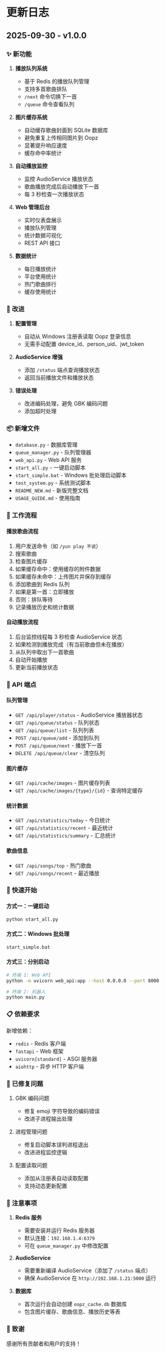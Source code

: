 # 更新日志

## 2025-09-30 - v1.0.0

### ✨ 新功能

1. **播放队列系统**
   - 基于 Redis 的播放队列管理
   - 支持多首歌曲排队
   - `/next` 命令切换下一首
   - `/queue` 命令查看队列

2. **图片缓存系统**
   - 自动缓存歌曲封面到 SQLite 数据库
   - 避免重复上传相同图片到 Oopz
   - 显著提升响应速度
   - 缓存命中率统计

3. **自动播放监控**
   - 监控 AudioService 播放状态
   - 歌曲播放完成后自动播放下一首
   - 每 3 秒检查一次播放状态

4. **Web 管理后台**
   - 实时仪表盘展示
   - 播放队列管理
   - 统计数据可视化
   - REST API 接口

5. **数据统计**
   - 每日播放统计
   - 平台使用统计
   - 热门歌曲排行
   - 缓存使用统计

### 🔧 改进

1. **配置管理**
   - 自动从 Windows 注册表读取 Oopz 登录信息
   - 无需手动配置 device_id、person_uid、jwt_token

2. **AudioService 增强**
   - 添加 `/status` 端点查询播放状态
   - 返回当前播放文件和播放状态

3. **错误处理**
   - 改进编码处理，避免 GBK 编码问题
   - 添加超时处理

### 📦 新增文件

- `database.py` - 数据库管理
- `queue_manager.py` - 队列管理器
- `web_api.py` - Web API 服务
- `start_all.py` - 一键启动脚本
- `start_simple.bat` - Windows 批处理启动脚本
- `test_system.py` - 系统测试脚本
- `README_NEW.md` - 新版完整文档
- `USAGE_GUIDE.md` - 使用指南

### 🎯 工作流程

#### 播放歌曲流程
1. 用户发送命令（如 `/yun play 不说`）
2. 搜索歌曲
3. 检查图片缓存
4. 如果缓存命中：使用缓存的附件数据
5. 如果缓存未命中：上传图片并保存到缓存
6. 添加歌曲到 Redis 队列
7. 如果是第一首：立即播放
8. 否则：排队等待
9. 记录播放历史和统计数据

#### 自动播放流程
1. 后台监控线程每 3 秒检查 AudioService 状态
2. 如果检测到播放完成（有当前歌曲但未在播放）
3. 从队列中取出下一首歌曲
4. 自动开始播放
5. 更新当前播放状态

### 🔌 API 端点

#### 队列管理
- `GET /api/player/status` - AudioService 播放器状态
- `GET /api/queue/status` - 队列状态
- `GET /api/queue/list` - 队列列表
- `POST /api/queue/add` - 添加到队列
- `POST /api/queue/next` - 播放下一首
- `DELETE /api/queue/clear` - 清空队列

#### 图片缓存
- `GET /api/cache/images` - 图片缓存列表
- `GET /api/cache/images/{type}/{id}` - 查询特定缓存

#### 统计数据
- `GET /api/statistics/today` - 今日统计
- `GET /api/statistics/recent` - 最近统计
- `GET /api/statistics/summary` - 汇总统计

#### 歌曲信息
- `GET /api/songs/top` - 热门歌曲
- `GET /api/songs/recent` - 最近播放

### 🚀 快速开始

#### 方式一：一键启动
```bash
python start_all.py
```

#### 方式二：Windows 批处理
```bash
start_simple.bat
```

#### 方式三：分别启动
```bash
# 终端 1: Web API
python -m uvicorn web_api:app --host 0.0.0.0 --port 8000

# 终端 2: 机器人
python main.py
```

### 📋 依赖要求

新增依赖：
- `redis` - Redis 客户端
- `fastapi` - Web 框架
- `uvicorn[standard]` - ASGI 服务器
- `aiohttp` - 异步 HTTP 客户端

### 🐛 已修复问题

1. GBK 编码问题
   - 修复 emoji 字符导致的编码错误
   - 改进子进程输出处理

2. 进程管理问题
   - 修复启动脚本误判进程退出
   - 改进进程监控逻辑

3. 配置读取问题
   - 添加从注册表自动读取配置
   - 支持动态更新配置

### 📝 注意事项

1. **Redis 服务**
   - 需要安装并运行 Redis 服务器
   - 默认连接：`192.168.1.4:6379`
   - 可在 `queue_manager.py` 中修改配置

2. **AudioService**
   - 需要重新编译 AudioService（添加了 `/status` 端点）
   - 确保 AudioService 在 `http://192.168.1.21:5000` 运行

3. **数据库**
   - 首次运行会自动创建 `oopz_cache.db` 数据库
   - 包含图片缓存、歌曲信息、播放历史等表

### 🎉 致谢

感谢所有贡献者和用户的支持！
